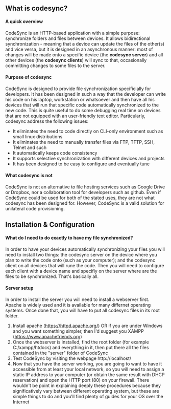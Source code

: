 ## What is codesync?
#### A quick overview
CodeSync is an HTTP-based application with a simple purpose: synchronize folders and files between devices. It allows bidirectional synchronization - meaning that a device can update the files of the other(s) and vice versa, but it is designed in an asynchronous manner: most of changes will be made onto a specific device (the **codesync server**) and all other devices (the **codesync clients**) will sync to that, occasionally committing changes to some files to the server.

#### Purpose of codesync
CodeSync is designed to provide file synchronization specificially for developers. It has been designed in such a way that the developer can write his code on his laptop, workstation or whatsoever and then have all his devices that will run that specific code automatically synchronized to the new code. This is quite useful to do some debugging real time on devices that are not equipped with an user-friendly text editor.
Particularly, codesync address the following issues:
* It eliminates the need to code directly on CLI-only environment such as small linux distributions
* It eliminates the need to manually transfer files via FTP, TFTP, SSH, Telnet and such
* It automatically keeps code consistency
* It supports selective synchronization with different devices and projects
* It has been designed to be easy to configure and eventually tune

#### What codesync is not
CodeSync is not an alternative to file hosting services such as Google Drive or Dropbox, nor a collaboration tool for developers such as github. Even if CodeSync could be used for both of the stated uses, they are not what codesync has been designed for. However, CodeSync is a valid solution for unilateral code provisioning.


## Installation & Configuration
#### What do I need to do exactly to have my file synchronized?
In order to have your devices automatically synchronizing your files you will need to install two things: the codesync server on the device where you plan to write the code onto (such as your computer); and the codesync client on all devices that will rune the code. Then you will need to configure each client with a device name and specifiy on the server where are the files to be synchronized. That's basically all.
#### Server setup
In order to install the server you will need to install a webserver first. Apache is widely used and it is available for many differnet operating systems. Once done that, you will have to put all codesync files in its root folder.
1. Install apache (https://httpd.apache.org/) OR if you are under Windows and you want something simpler, then I'd suggest you XAMPP (https://www.apachefriends.org)
2. Once the webserver is installed, find the root folder (for example C:/xampp/htdocs) and everything in it, then put there all the files contained in the "server" folder of CodeSync
3. Test CodeSync by visiting the webpage http://localhost/
4. Now that you have the server working, you are going to want to have it accessible from at least your local network, so you will need to assign a static IP address to your computer (or obtain the same result with DHCP reservation) and open the HTTP port (80) on your firewall. There wouldn't be point in explaining deeply these procedures because they significatively vary between different operating system, but these are simple things to do and you'll find plenty of guides for your OS over the Internet
